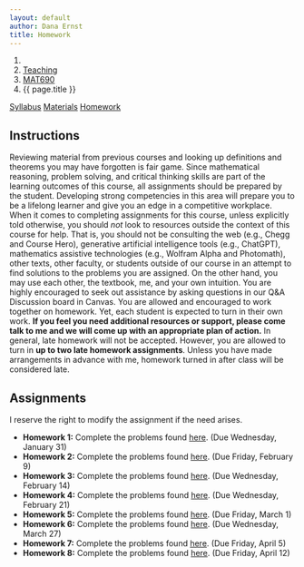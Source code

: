 ```yaml
---
layout: default
author: Dana Ernst
title: Homework
---
```


<ol class="breadcrumb">
  <li><a href="/"><i class="fa fa-home"></i></a></li>
  <li><a href="/teaching/">Teaching</a></li>
  <li><a href="/teaching/mat690s24">MAT690</a></li>
  <li class="active">{{ page.title }}</li>
</ol>

<div class="row">
<div class="col-xs-12">
<div class="btn-group btn-group-justified">
<a class="btn btn-default btn-success" href="{{site.baseurl}}/teaching/mat690s24/syllabus/">Syllabus</a>
<a class="btn btn-default btn-primary" href="{{site.baseurl}}/teaching/mat690s24/materials/">Materials</a>
<a class="btn btn-default btn-warning" href="{{site.baseurl}}/teaching/mat690s24/homework/">Homework</a>
</div>
</div>
</div>

## Instructions ##
Reviewing material from previous courses and looking up definitions and theorems you may have forgotten is fair game. Since mathematical reasoning, problem solving, and critical thinking skills are part of the learning outcomes of this course, all assignments should be prepared by the student. Developing strong competencies in this area will prepare you to be a lifelong learner and give you an edge in a competitive workplace. When it comes to completing assignments for this course, unless explicitly told otherwise, you should *not* look to resources outside the context of this course for help.  That is, you should not be consulting the web (e.g., Chegg and Course Hero), generative artificial intelligence tools (e.g., ChatGPT), mathematics assistive technologies (e.g., Wolfram Alpha and Photomath), other texts, other faculty, or students outside of our course in an attempt to find solutions to the problems you are assigned.  On the other hand, you may use each other, the textbook, me, and your own intuition. You are highly encouraged to seek out assistance by asking questions in our Q&A Discussion board in Canvas. You are allowed and encouraged to work together on homework. Yet, each student is expected to turn in their own work.  **If you feel you need additional resources or support, please come talk to me and we will come up with an appropriate plan of action.**
In general, late homework will not be accepted. However, you are allowed to turn in **up to two late homework assignments**. Unless you have made arrangements in advance with me, homework turned in after class will be considered late.

## Assignments ##
I reserve the right to modify the assignment if the need arises.  

- **Homework 1:** Complete the problems found [here]({{site.baseurl}}/teaching/mat690s24/690HW1.pdf). (Due Wednesday, January 31)
- **Homework 2:** Complete the problems found [here]({{site.baseurl}}/teaching/mat690s24/690HW2.pdf). (Due Friday, February 9)
- **Homework 3:** Complete the problems found [here]({{site.baseurl}}/teaching/mat690s24/690HW3.pdf). (Due Wednesday, February 14)
- **Homework 4:** Complete the problems found [here]({{site.baseurl}}/teaching/mat690s24/690HW4.pdf). (Due Wednesday, February 21)
- **Homework 5:** Complete the problems found [here]({{site.baseurl}}/teaching/mat690s24/690HW5.pdf). (Due Friday, March 1)
- **Homework 6:** Complete the problems found [here]({{site.baseurl}}/teaching/mat690s24/690HW6.pdf). (Due Wednesday, March 27)
- **Homework 7:** Complete the problems found [here]({{site.baseurl}}/teaching/mat690s24/690HW7.pdf). (Due Friday, April 5)
- **Homework 8:** Complete the problems found [here]({{site.baseurl}}/teaching/mat690s24/690HW8.pdf). (Due Friday, April 12)

